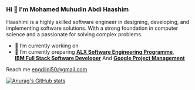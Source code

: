 ### Hi 👋 I'm Mohamed Muhudin Abdi Haashim
Haashimi is a highly skilled software engineer in designing, developing, and implementing software solutions.
With a strong foundation in computer science and a passionate for solving complex problems.
- 🔭 I’m currently working on
- 🌱 I’m currently preparing [**ALX Software Engineering Programme**](https://www.alxafrica.com/software-engineering/),  
[**IBM Full Stack Software Developer**](https://www.coursera.org/professional-certificates/ibm-full-stack-cloud-developer) And [**Google Project Management**](https://www.coursera.org/professional-certificates/google-project-management)

Reach me engdiini50@gmail.com



[![Anurag's GitHub stats](https://github-readme-stats.vercel.app/api?username=Haashimi)](https://github.com/anuraghazra/github-readme-stats)


